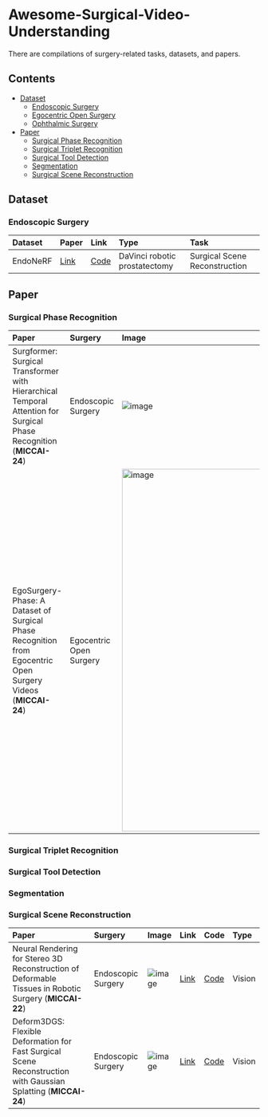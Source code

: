 # Awesome-Surgical-Video-Understanding
There are compilations of surgery-related tasks, datasets, and papers.

## Contents
- [Dataset](#dataset)
  - [Endoscopic Surgery](#endoscopic-surgery)
  - [Egocentric Open Surgery](#egocentric-open-surgery)
  - [Ophthalmic Surgery](#ophthalmic-surgery)
- [Paper](#paper)
  - [Surgical Phase Recognition](#surgical-phase-recognition)
  - [Surgical Triplet Recognition](#surgical-triplet-recognition)
  - [Surgical Tool Detection](#surgical-tool-detection)
  - [Segmentation](#segmentation)
  - [Surgical Scene Reconstruction](#surgical-scene-reconstruction)

## Dataset

### Endoscopic Surgery

| Dataset| Paper | Link | Type | Task |
| :-------- | :---- | :-------- | :-------- |  :-------- |
| EndoNeRF | [Link](https://arxiv.org/pdf/2206.15255)| [Code](https://github.com/med-air/EndoNeRF?tab=readme-ov-file) | DaVinci robotic prostatectomy | Surgical Scene Reconstruction |

## Paper
### Surgical Phase Recognition

| Paper | Surgery | Image | Link | Code | Type |
| :-------- | :---- | :---- | :-------- | :-------- | :-------- |
| Surgformer: Surgical Transformer with Hierarchical Temporal Attention for Surgical Phase Recognition (**MICCAI-24**) |Endoscopic Surgery | ![image](https://github.com/user-attachments/assets/5f03c2d0-ede0-4ece-be2a-6203d6d15812) | [Link](https://arxiv.org/pdf/2408.03867) | [Code](https://github.com/isyangshu/Surgformer) | Vision |
| EgoSurgery-Phase: A Dataset of Surgical Phase Recognition from Egocentric Open Surgery Videos (**MICCAI-24**) |Egocentric Open Surgery | <img width="727" alt="image" src="https://github.com/user-attachments/assets/7c45a776-8c71-4d37-accf-08d6fcf9a936"> | [Link](https://www.arxiv.org/pdf/2405.19644) | [Code](https://github.com/Fujiry0/EgoSurgery) | Vision |

### Surgical Triplet Recognition

### Surgical Tool Detection

### Segmentation

### Surgical Scene Reconstruction
| Paper | Surgery | Image | Link | Code | Type |
| :-------- | :---- | :---- | :-------- | :-------- | :-------- |
| Neural Rendering for Stereo 3D Reconstruction of Deformable Tissues in Robotic Surgery (**MICCAI-22**) | Endoscopic Surgery | ![image](https://github.com/user-attachments/assets/f7ed9a07-3083-4840-8f02-213f793f3318) | [Link](https://arxiv.org/pdf/2206.15255)| [Code](https://github.com/med-air/EndoNeRF?tab=readme-ov-file) | Vision |
| Deform3DGS: Flexible Deformation for Fast Surgical Scene Reconstruction with Gaussian Splatting (**MICCAI-24**) | Endoscopic Surgery | ![image](https://github.com/user-attachments/assets/18ebd8a6-b6ed-42cf-aa2f-17d52a5f5616) | [Link](https://arxiv.org/pdf/2405.17835) | [Code](https://github.com/jinlab-imvr/Deform3DGS) | Vision |


